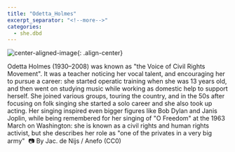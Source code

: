```yaml
---
title: "Odetta_Holmes"
excerpt_separator: "<!--more-->"
categories:
  - she.dbd
---
```



![center-aligned-image](https://cdn.pixabay.com/photo/2020/10/26/16/56/man-5687861_1280.png){: .align-center}


Odetta Holmes (1930–2008) was known as "the Voice of Civil Rights Movement". It was a teacher noticing her vocal talent, and encouraging her to pursue a career: she started operatic training when she was 13 years old, and then went on studying music while working as domestic help to support herself. She joined various groups, touring the country, and in the 50s after focusing on folk singing she started a solo career and she also took up acting. Her singing inspired even bigger figures like Bob Dylan and Janis Joplin, while being remembered for her singing of "O Freedom" at the 1963 March on Washington: she is known as a civil rights and human rights activist, but she describes her role as "one of the privates in a very big army"⁠
⁠
📷 By Jac. de Nijs / Anefo (CC0)⁠
